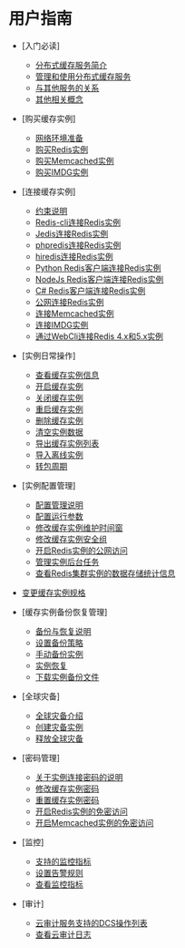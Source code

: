 # 用户指南

-   [入门必读]
    -   [分布式缓存服务简介](分布式缓存服务简介.md)
    -   [管理和使用分布式缓存服务](管理和使用分布式缓存服务.md)
    -   [与其他服务的关系](与其他服务的关系.md)
    -   [其他相关概念](其他相关概念.md)

-   [购买缓存实例]
    -   [网络环境准备](网络环境准备.md)
    -   [购买Redis实例](购买Redis实例.md)
    -   [购买Memcached实例](购买Memcached实例.md)
    -   [购买IMDG实例](购买IMDG实例.md)

-   [连接缓存实例]
    -   [约束说明](约束说明.md)
    -   [Redis-cli连接Redis实例](Redis-cli连接Redis实例.md)
    -   [Jedis连接Redis实例](Jedis连接Redis实例.md)
    -   [phpredis连接Redis实例](phpredis连接Redis实例.md)
    -   [hiredis连接Redis实例](hiredis连接Redis实例.md)
    -   [Python Redis客户端连接Redis实例](Python-Redis客户端连接Redis实例.md)
    -   [NodeJs Redis客户端连接Redis实例](NodeJs-Redis客户端连接Redis实例.md)
    -   [C\# Redis客户端连接Redis实例](C-Redis客户端连接Redis实例.md)
    -   [公网连接Redis实例](公网连接Redis实例.md)
    -   [连接Memcached实例](连接Memcached实例.md)
    -   [连接IMDG实例](连接IMDG实例.md)
    -   [通过WebCli连接Redis 4.x和5.x实例](通过WebCli连接Redis-4-x和5-x实例.md)

-   [实例日常操作]
    -   [查看缓存实例信息](查看缓存实例信息.md)
    -   [开启缓存实例](开启缓存实例.md)
    -   [关闭缓存实例](关闭缓存实例.md)
    -   [重启缓存实例](重启缓存实例.md)
    -   [删除缓存实例](删除缓存实例.md)
    -   [清空实例数据](清空实例数据.md)
    -   [导出缓存实例列表](导出缓存实例列表.md)
    -   [导入离线实例](导入离线实例.md)
    -   [转包周期](转包周期.md)

-   [实例配置管理]
    -   [配置管理说明](配置管理说明.md)
    -   [配置运行参数](配置运行参数.md)
    -   [修改缓存实例维护时间窗](修改缓存实例维护时间窗.md)
    -   [修改缓存实例安全组](修改缓存实例安全组.md)
    -   [开启Redis实例的公网访问](开启Redis实例的公网访问.md)
    -   [管理实例后台任务](管理实例后台任务.md)
    -   [查看Redis集群实例的数据存储统计信息](查看Redis集群实例的数据存储统计信息.md)

-   [变更缓存实例规格](变更缓存实例规格.md)
-   [缓存实例备份恢复管理]
    -   [备份与恢复说明](备份与恢复说明.md)
    -   [设置备份策略](设置备份策略.md)
    -   [手动备份实例](手动备份实例.md)
    -   [实例恢复](实例恢复.md)
    -   [下载实例备份文件](下载实例备份文件.md)

-   [全球灾备]
    -   [全球灾备介绍](全球灾备介绍.md)
    -   [创建灾备实例](创建灾备实例.md)
    -   [释放全球灾备](释放全球灾备.md)

-   [密码管理]
    -   [关于实例连接密码的说明](关于实例连接密码的说明.md)
    -   [修改缓存实例密码](修改缓存实例密码.md)
    -   [重置缓存实例密码](重置缓存实例密码.md)
    -   [开启Redis实例的免密访问](开启Redis实例的免密访问.md)
    -   [开启Memcached实例的免密访问](开启Memcached实例的免密访问.md)

-   [监控]
    -   [支持的监控指标](支持的监控指标.md)
    -   [设置告警规则](设置告警规则.md)
    -   [查看监控指标](查看监控指标.md)

-   [审计]
    -   [云审计服务支持的DCS操作列表](云审计服务支持的DCS操作列表.md)
    -   [查看云审计日志](查看云审计日志.md)


